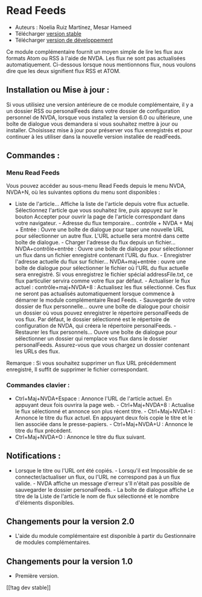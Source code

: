# Read Feeds #

* Auteurs : Noelia Ruiz Martínez, Mesar Hameed
* Télécharger [version stable][2]
* Télécharger [version de développement][1]

Ce module complémentaire fournit un moyen simple de lire les flux aux
formats Atom ou RSS à l'aide de NVDA. Les flux ne sont pas actualisées
automatiquement.  Ci-dessous lorsque nous mentionnons flux, nous voulons
dire que les deux signifient flux RSS et ATOM.

## Installation ou Mise à jour : ##

Si vous utilisiez une version antérieure de ce module complémentaire, il y a
un dossier RSS ou personalFeeds dans votre dossier de configuration
personnel de NVDA, lorsque vous installez la version 6.0 ou ultérieure, une
boîte de dialogue vous demandera si vous souhaitez mettre à jour ou
installer.  Choisissez mise à jour pour préserver vos flux enregistrés et
pour continuer à les utiliser dans la nouvelle version installée de
readFeeds.

## Commandes : ##

### Menu Read Feeds ###

Vous pouvez accéder au sous-menu Read Feeds depuis le menu NVDA, NVDA+N, où
les suivantes  options du menu sont disponibles :

- Liste de l'article...  Affiche la liste de l'article depuis votre flux
actuelle. Sélectionnez l'article que vous souhaitez lire, puis appuyez sur
le bouton Accepter pour ouvrir la page de l'article correspondant dans votre
navigateur.  - Adresse du flux temporaire... contrôle + NVDA + Maj + Entrée
: Ouvre une boîte de dialogue pour taper une nouvelle URL pour sélectionner
un autre flux. L'URL actuelle sera montré dans cette boîte de dialogue.  -
Charger l'adresse du flux depuis un fichier... NVDA+contrôle+entrée : Ouvre
une boîte de dialogue pour sélectionner un flux dans un fichier enregistré
contenant l'URL du flux.  - Enregistrer l'adresse actuelle du flux sur
fichier... NVDA+maj+entrée : ouvre une boîte de dialogue pour sélectionner
le fichier où l'URL du flux actuelle sera enregistré.  Si vous enregistrez
le fichier spécial addressFile.txt, ce flux particulier servira comme votre
flux par défaut.  - Actualiser le flux actuel : contrôle+maj+NVDA+8 :
Actualisez les flux sélectionné. Ces flux ne seront pas actualisés
automatiquement lorsque commence à démarrer le module complémentaire Read
Feeds.  - Sauvegarde de votre dossier de flux personnelle... ouvre une boîte
de dialogue pour choisir un dossier où vous pouvez enregistrer le répertoire
personalFeeds de vos flux. Par défaut, le dossier sélectionné est le
répertoire de configuration de NVDA, qui créera le répertoire
personalFeeds.  - Restaurer les flux personnels... Ouvre une boîte de
dialogue pour sélectionner un dossier qui remplace vos flux dans le dossier
personalFeeds. Assurez-vous que vous chargez un dossier contenant les URLs
des flux.

Remarque : Si vous souhaitez supprimer un flux URL précédemment enregistré,
Il suffit de supprimer le fichier correspondant.

### Commandes clavier : ###

- Ctrl+Maj+NVDA+Espace : Annonce l'URL de l'article actuel. En appuyant deux
fois ouvrira la page web.  - Ctrl+Maj+NVDA+8 : Actualise le flux sélectionné
et annonce son plus récent titre.  - Ctrl+Maj+NVDA+I : Annonce le titre du
flux actuel. En appuyant deux fois copie le titre et le lien associée dans
le presse-papiers.  - Ctrl+Maj+NVDA+U : Annonce le titre du flux précédent.
- Ctrl+Maj+NVDA+O : Annonce le titre du flux suivant.

## Notifications : ##

- Lorsque le titre ou l'URL ont été copiés.  - Lorsqu'il est Impossible de
se connecter/actualiser un flux, ou l'URL ne correspond pas à un flux
valide.  - NVDA affiche un message d'erreur s'Il n'était pas possible de
sauvegarder le dossier personalFeeds.  - La boîte de dialogue affiche Le
titre de la Liste de l'article le nom de flux sélectionné et le nombre
d'éléments disponibles.

## Changements pour la version 2.0 ##
*	 L'aide du module complémentaire est disponible à partir du Gestionnaire
   de modules complémentaires.

## Changements pour la version 1.0 ##
*	 Première version.

[[!tag dev stable]]

[1]: http://addons.nvda-project.org/files/get.php?file=rf-dev

[2]: http://addons.nvda-project.org/files/get.php?file=rf

